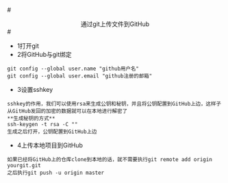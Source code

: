 #<center>通过git上传文件到GitHub</center>#
- 1打开git
- 2将GitHub与git绑定

```
git config --global user.name "github用户名"
git config --global user.email "github注册的邮箱"
```
- 3设置sshkey
```
sshkey的作用，我们可以使用rsa来生成公钥和秘钥，并且将公钥配置到GitHub上边，这样子从GitHub发回的加密的数据就可以在本地进行解密了
**生成秘钥的方式**
ssh-keygen -t rsa -C ""
生成之后打开，公钥配置到GitHub上边
```
- 4上传本地项目到GitHub
```
如果已经将GitHub上的仓库clone到本地的话，就不需要执行git remote add origin yourgit.git
之后执行git push -u origin master
```
